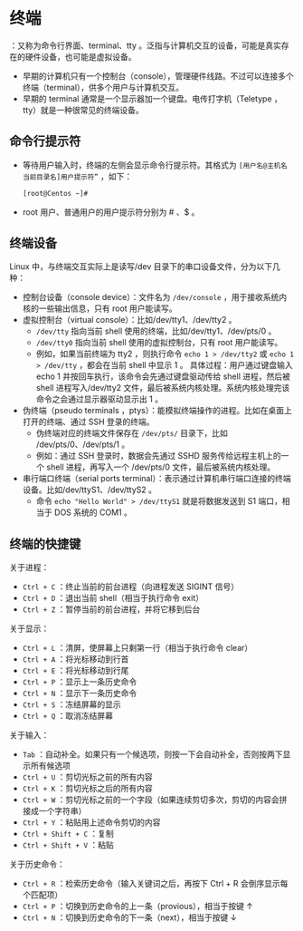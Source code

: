 # 终端

：又称为命令行界面、terminal、tty 。泛指与计算机交互的设备，可能是真实存在的硬件设备，也可能是虚拟设备。
- 早期的计算机只有一个控制台（console），管理硬件线路。不过可以连接多个终端（terminal），供多个用户与计算机交互。
- 早期的 terminal 通常是一个显示器加一个键盘。电传打字机（Teletype ，tty）就是一种很常见的终端设备。

## 命令行提示符

- 等待用户输入时，终端的左侧会显示命令行提示符。其格式为 `[用户名@主机名 当前目录名]用户提示符”` ，如下：
  ```sh
  [root@Centos ~]# 
  ```
- root 用户、普通用户的用户提示符分别为 # 、$ 。

## 终端设备

Linux 中，与终端交互实际上是读写/dev 目录下的串口设备文件，分为以下几种：
- 控制台设备（console device）：文件名为 `/dev/console` ，用于接收系统内核的一些输出信息，只有 root 用户能读写。
- 虚拟控制台（virtual console）：比如/dev/tty1、/dev/tty2 。
  - `/dev/tty` 指向当前 shell 使用的终端，比如/dev/tty1、/dev/pts/0 。
  - `/dev/tty0` 指向当前 shell 使用的虚拟控制台，只有 root 用户能读写。
  - 例如，如果当前终端为 tty2 ，则执行命令 `echo 1 > /dev/tty2` 或 `echo 1 > /dev/tty` ，都会在当前 shell 中显示 1 。
    具体过程：用户通过键盘输入 echo 1 并按回车执行，该命令会先通过键盘驱动传给 shell 进程，然后被 shell 进程写入/dev/tty2 文件，最后被系统内核处理。系统内核处理完该命令之会通过显示器驱动显示出 1 。
- 伪终端（pseudo terminals ，ptys）：能模拟终端操作的进程。比如在桌面上打开的终端、通过 SSH 登录的终端。
  - 伪终端对应的终端文件保存在 `/dev/pts/` 目录下，比如 /dev/pts/0、/dev/pts/1 。
  - 例如：通过 SSH 登录时，数据会先通过 SSHD 服务传给远程主机上的一个 shell 进程，再写入一个 /dev/pts/0 文件，最后被系统内核处理。
- 串行端口终端（serial ports terminal）：表示通过计算机串行端口连接的终端设备。比如/dev/ttyS1、/dev/ttyS2 。
  - 命令 `echo "Hello World" > /dev/ttyS1` 就是将数据发送到 S1 端口，相当于 DOS 系统的 COM1 。

## 终端的快捷键

关于进程：
- `Ctrl + C` ：终止当前的前台进程（向进程发送 SIGINT 信号）
- `Ctrl + D` ：退出当前 shell（相当于执行命令 exit）
- `Ctrl + Z` ：暂停当前的前台进程，并将它移到后台

关于显示：
- `Ctrl + L` ：清屏，使屏幕上只剩第一行（相当于执行命令 clear）
- `Ctrl + A` ：将光标移动到行首
- `Ctrl + E` ：将光标移动到行尾
- `Ctrl + P` ：显示上一条历史命令
- `Ctrl + N` ：显示下一条历史命令
- `Ctrl + S` ：冻结屏幕的显示
- `Ctrl + Q` ：取消冻结屏幕

关于输入：
- `Tab` ：自动补全。如果只有一个候选项，则按一下会自动补全，否则按两下显示所有候选项
- `Ctrl + U` ：剪切光标之前的所有内容
- `Ctrl + K` ：剪切光标之后的所有内容
- `Ctrl + W` ：剪切光标之前的一个字段（如果连续剪切多次，剪切的内容会拼接成一个字符串）
- `Ctrl + Y` ：粘贴用上述命令剪切的内容
- `Ctrl + Shift + C` ：复制
- `Ctrl + Shift + V` ：粘贴

关于历史命令：
- `Ctrl + R` ：检索历史命令（输入关键词之后，再按下 Ctrl + R 会倒序显示每个匹配项）
- `Ctrl + P` ：切换到历史命令的上一条（provious），相当于按键 ↑
- `Ctrl + N` ：切换到历史命令的下一条（next），相当于按键 ↓
